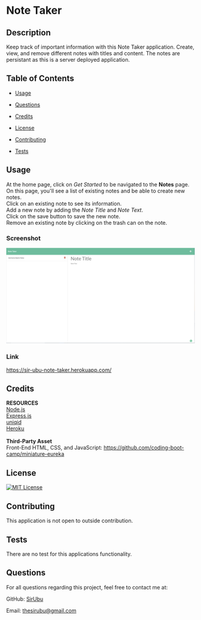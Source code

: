 
# Note Taker
## Description
Keep track of important information with this Note Taker application. Create, view, and remove different notes with titles and content. The notes are persistant as this is a server deployed application. 

## Table of Contents
* [Usage](#usage)
* [Questions](#questions)

      
* [Credits](#credits)
        
* [License](#license)
        
* [Contributing](#contributing)
        
* [Tests](#tests)
        
    
  

## Usage
At the home page, click on *Get Started* to be navigated to the **Notes** page. <br> On this page, you'll see a list of existing notes and be able to create new notes. <br> Click on an existing note to see its information. <br> Add a new note by adding the *Note Title* and *Note Text*. <br> Click on the save button to save the new note. <br> Remove an existing note by clicking on the trash can on the note.

### Screenshot
![Project Screenshot](./assets/images/screenshot.PNG)
    

### Link
https://sir-ubu-note-taker.herokuapp.com/
    

## Credits
**RESOURCES** <br> [Node.js](https://nodejs.org/en/) <br> [Express.js](https://expressjs.com/) <br> [uniqid](https://www.npmjs.com/package/uniqid) <br> [Heroku](https://heroku.com/) <br><br> **Third-Party Asset** <br> Front-End HTML, CSS, and JavaScript: https://github.com/coding-boot-camp/miniature-eureka
    

## License
[![MIT License](https://img.shields.io/badge/License-MIT%20License-informational)](https://choosealicense.com/licenses/mit/)
    


## Contributing
This application is not open to outside contribution.


## Tests
There are no test for this applications functionality. 
    
## Questions
For all questions regarding this project, feel free to contact me at:

GitHub: [SirUbu](https://github.com/SirUbu)

Email: thesirubu@gmail.com
